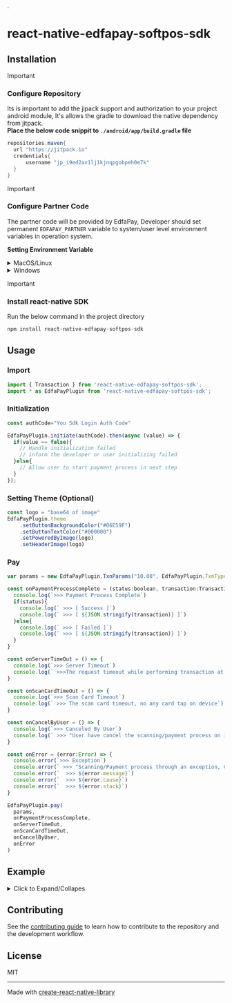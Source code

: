 .
# react-native-edfapay-softpos-sdk
## Installation
> [!IMPORTANT]
> ### Configure Repository
> Its is important to add the jipack support and authorization to your project android module, It's allows the gradle to download the native dependency from jitpack.
> <br>**Place the below code snippit to `./android/app/build.gradle` file**
> ```gradle
> repositories.maven{
>   url "https://jitpack.io"
>   credentials{
>       username "jp_i9ed2av1lj1kjnqpgobpeh0e7k"
>   } 
> }
> ```


> [!IMPORTANT]
> ### Configure Partner Code
> The partner code will be provided by EdfaPay, Developer should set permanent `EDFAPAY_PARTNER` variable to system/user level environment variables in operation system.
>
> **Setting Environment Variable**
> <details>
> <summary> MacOS/Linux </summary>
>
> Permanent environment variables should be added to the .bash_profile file:
> 1. Open the .bash_profile file with a text editor of your choice. (create file if not exist)
> 2. Scroll down to the end of the .bash_profile file.
> 3. Copy below text and paste to a new line. (replace `your partner code` with actual value received from `EdfaPay`)
>     - export EDFAPAY_PARTNER=your partner code
> 4. Save changes you made to the .bash_profile file.
> 5. Execute the new .bash_profile by either restarting the machine or running command below:
>       - source ~/.bash-profile
> </details>
> <details>
> <summary> Windows </summary>
>
> 1. Open the link below:
>     - https://phoenixnap.com/kb/windows-set-environment-variable#ftoc-heading-4
> 2. Make sure below:
>     - Variable name should be `EDFAPAY_PARTNER`
>     - Variable value should be `your partner code` received from `EdfaPay`
> </details>


> [!IMPORTANT]
> ### Install react-native SDK
> Run the below command in the project directory
> ```js
> npm install react-native-edfapay-softpos-sdk
> ```

## Usage


### Import

```js
import { Transaction } from 'react-native-edfapay-softpos-sdk';
import * as EdfaPayPlugin from 'react-native-edfapay-softpos-sdk';
```



### Initialization
```js
const authCode="You Sdk Login Auth Code"

EdfaPayPlugin.initiate(authCode).then(async (value) => {
  if(value == false){
    // Handle initialization failed
    // inform the developer or user initializing failed
  }else{
    // Allow user to start payment process in next step 
  }  
});
```



### Setting Theme (Optional)
```js
const logo = "base64 of image" 
EdfaPayPlugin.theme
    .setButtonBackgroundColor("#06E59F")
    .setButtonTextColor("#000000")
    .setPoweredByImage(logo)
    .setHeaderImage(logo)
```


### Pay
```js
var params = new EdfaPayPlugin.TxnParams("10.00", EdfaPayPlugin.TxnType.PURCHASE)

const onPaymentProcessComplete = (status:boolean, transaction:Transaction) => {
  console.log(`>>> Payment Process Complete`)
  if(status){
    console.log(` >>> [ Success ]`)
    console.log(` >>> [ ${JSON.stringify(transaction)} ]`)
  }else{
    console.log(` >>> [ Failed ]`)
    console.log(` >>> [ ${JSON.stringify(transaction)} ]`)
  }
}

const onServerTimeOut = () => {
  console.log(`>>> Server Timeout`)
  console.log(` >>>The request timeout while performing transaction at backend`)
}

const onScanCardTimeOut = () => {
  console.log(`>>> Scan Card Timeout`)
  console.log(` >>> The scan card timeout, no any card tap on device`)
}

const onCancelByUser = () => {
  console.log(`>>> Canceled By User`)
  console.log(` >>> "User have cancel the scanning/payment process on its own choice`)
}

const onError = (error:Error) => {
  console.error(`>>> Exception`)
  console.error(` >>> "Scanning/Payment process through an exception, Check the console logs`)
  console.error(`  >>> ${error.message}`)
  console.error(`  >>> ${error.cause}`)
  console.error(`  >>> ${error.stack}`)
}

EdfaPayPlugin.pay(
  params,
  onPaymentProcessComplete,
  onServerTimeOut,
  onScanCardTimeOut,
  onCancelByUser,
  onError
)
```



## Example
<details>
  <summary> Click to Expand/Collapes </summary>
  
```js
  
import * as React from 'react';

import { View, Text, Image, Button, StyleSheet, Dimensions, Alert } from 'react-native';

import { Transaction } from 'react-native-edfapay-softpos-sdk';
import * as EdfaPayPlugin from 'react-native-edfapay-softpos-sdk';


const logo = require('../assets/images/edfapay_text_logo.png');
const authCode="You Sdk Login Auth Code"
const amountToPay = "10.000";

export default function App() {
  const [initResult, setInitResult] = React.useState<boolean>();

  React.useEffect( () => {
    initiateSdk(setInitResult);
  }, []);  
  
  return (
    <View style={styles.container}>
      <View style={styles.content}>
        <Image
          source={logo}
          style={styles.logo}
        />

        <Text style={styles.heading1}>{Strings.sdk}</Text>
        <Text style={styles.heading2}>{Strings.version}</Text>
        <Text style={[styles.heading3, {textAlign: 'center'}]}>{Strings.message}</Text>
      </View>


      <View style={styles.buttonContainer}>
        <Button color="#06E59F" disabled={!initResult} title={"Pay "+amountToPay} onPress={() => {
          pay((status) => {
            var title = status ? "Success" : "Fail"
            dialog.alert(title, "Check the 'result/response' printed in console")
          })
        }} />
      </View>
    </View>
  );



  function initiateSdk(completion: ((status:boolean) => void)){
  
    EdfaPayPlugin.initiate(authCode).then(async (value) => {
      completion(value);
  
      if(value == false){
        dialog.alert("Error Initializing","Failed to initialize 'EdfaPay SDK'")
        return
      }
  
      const resLogo = await EdfaPayPlugin.setMerchantLogo(logo).catch(console.log)
      const resTheme = await EdfaPayPlugin.setTheme(
        new EdfaPayPlugin.Theme(
          "#06E59F", 
          "#000"
        ).json()
      ).catch(console.log)
      
      if(!resLogo){
        dialog.alert("Error Setting Logo","Failed to set merchant logo")
      }
  
      if(!resTheme){
        dialog.alert("Error Setting Theme","Failed to set merchant Theme")
      }
      
    });
  
  }
  
  
  function pay(completion: ((status:boolean) => void)){
    console.log(`initiate payment with amount: ${amountToPay}`)
    var params = new EdfaPayPlugin.TxnParams(amountToPay)
  
    const onPaymentProcessComplete = (status:boolean, transaction:Transaction) => {
      dialog.alert("Payment Process Complete", "")
      completion(status)
    }
  
    const onServerTimeOut = () => {
      dialog.alert("Server Timeout", "The request timeout while performing transaction at backend")
    }
  
    const onScanCardTimeOut = () => {
      dialog.alert("Scan Card Timeout", "The scan card timeout, no any card tap on device")
    }
  
    const onCancelByUser = () => {
      dialog.alert("Canceled By User", "User have cancel the scanning/payment process on its own choice")
    }
  
    const onError = (error:Error) => {
      dialog.alert("Exception", "Scanning/Payment process through an exception, Check the console logs")
      console.error(`>>> ${error.message}`)
      console.error(`>>> ${error.cause}`)
      console.error(`>>> ${error.stack}`)
    }
  
    EdfaPayPlugin.pay(
      params,
      onPaymentProcessComplete,
      onServerTimeOut,
      onScanCardTimeOut,
      onCancelByUser,
      onError
    )
  };
};



/*
====================================================
Strings for UI
====================================================
*/
  class Dialog{
    alert(title:string, message:string){
        Alert.alert(
            title, message, 
            [
                {
                    text: 'OK', 
                    onPress: () => console.log('OK Pressed'),
                    style: 'cancel'
                }
            ]
        );
    }
    
    confirm(title:string, message:string, positiveCallback:Function, negativeCallback:Function ){
        Alert.alert(
            title, message, 
            [
                {
                    text: 'Yes', 
                    onPress: () => positiveCallback(),
                    style: 'cancel'
                },

                {
                    text: 'No', 
                    onPress: () => negativeCallback(),
                    style: 'cancel'
                }
            ]
        );
    }
}
const dialog = new Dialog();


/*
====================================================
Strings for UI
====================================================
*/
const Strings = {
  sdk: 'SDK',
  version: 'v0.1.2',
  message: "You\'re on your way to enabling your Android App to allow your customers to pay in a very easy and simple way just click the payment button and tap your payment card on NFC enabled Android phone."
};


/*
====================================================
Styles for UI
====================================================
*/
const screen = Dimensions.get('window');
const styles = StyleSheet.create({
  container: {
    flex: 1,
    justifyContent: 'center',
  },
  content: {
    alignItems: 'center',
  },
  logo: {
    width: screen.width/1.5,
    resizeMode: 'contain',
  },
  heading1: {
    fontSize: 65,
    fontWeight: "700",
    color: "#000",
  },
  heading2: {
    fontSize: 30,
    fontWeight: "700",
    color: "#000",
  },
  heading3: {
    marginHorizontal:30,
    fontSize: 13,
    fontWeight: "400",
    color: "#787878",
    marginVertical: 100,
  },
  buttonContainer: {
    position: 'absolute',
    bottom: 20,
    left: 0,
    right: 0,
    marginHorizontal: 20,
    borderRadius: 10,
    overflow: 'hidden',
  },
});

```

</details>

## Contributing

See the [contributing guide](CONTRIBUTING.md) to learn how to contribute to the repository and the development workflow.

## License

MIT

---

Made with [create-react-native-library](https://github.com/callstack/react-native-builder-bob)
